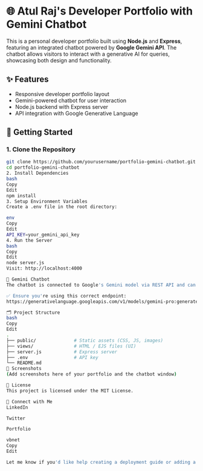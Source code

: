 # 🌐 Atul Raj's Developer Portfolio with Gemini Chatbot

This is a personal developer portfolio built using **Node.js** and **Express**, featuring an integrated chatbot powered by **Google Gemini API**. The chatbot allows visitors to interact with a generative AI for queries, showcasing both design and functionality.

## ✨ Features

- Responsive developer portfolio layout
- Gemini-powered chatbot for user interaction
- Node.js backend with Express server
- API integration with Google Generative Language

## 🚀 Getting Started

### 1. Clone the Repository

```bash
git clone https://github.com/yourusername/portfolio-gemini-chatbot.git
cd portfolio-gemini-chatbot
2. Install Dependencies
bash
Copy
Edit
npm install
3. Setup Environment Variables
Create a .env file in the root directory:

env
Copy
Edit
API_KEY=your_gemini_api_key
4. Run the Server
bash
Copy
Edit
node server.js
Visit: http://localhost:4000

🤖 Gemini Chatbot
The chatbot is connected to Google's Gemini model via REST API and can answer basic queries, enhancing engagement and showcasing AI integration in portfolios.

✅ Ensure you're using this correct endpoint:
https://generativelanguage.googleapis.com/v1/models/gemini-pro:generateContent

🗂️ Project Structure
bash
Copy
Edit
.
├── public/              # Static assets (CSS, JS, images)
├── views/               # HTML / EJS files (UI)
├── server.js            # Express server
├── .env                 # API key
└── README.md
📸 Screenshots
(Add screenshots here of your portfolio and the chatbot window)

📄 License
This project is licensed under the MIT License.

🔗 Connect with Me
LinkedIn

Twitter

Portfolio

vbnet
Copy
Edit

Let me know if you'd like help creating a deployment guide or adding a visual badge section (like G
